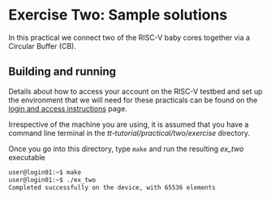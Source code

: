 # Exercise Two: Sample solutions

In this practical we connect two of the RISC-V baby cores together via a Circular Buffer (CB).

## Building and running

Details about how to access your account on the RISC-V testbed and set up the environment that we will need for these practicals can be found on the [login and access instructions](https://github.com/RISCVtestbed/tt-tutorial/blob/main/practical/general/RV-testbed.md) page.

Irrespective of the machine you are using, it is assumed that you have a command line terminal in the _tt-tutorial/practical/two/exercise_ directory.

Once you go into this directory, type `make` and run the resulting _ex_two_ executable

```bash
user@login01:~$ make
user@login01:~$ ./ex_two
Completed successfully on the device, with 65536 elements
```
